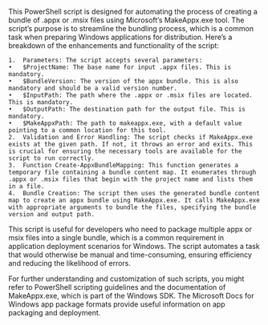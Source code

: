 This PowerShell script is designed for automating the process of creating a bundle of .appx or .msix files using Microsoft’s MakeAppx.exe tool. The script’s purpose is to streamline the bundling process, which is a common task when preparing Windows applications for distribution. Here’s a breakdown of the enhancements and functionality of the script:

	1.	Parameters: The script accepts several parameters:
	•	$ProjectName: The base name for input .appx files. This is mandatory.
	•	$BundleVersion: The version of the appx bundle. This is also mandatory and should be a valid version number.
	•	$InputPath: The path where the .appx or .msix files are located. This is mandatory.
	•	$OutputPath: The destination path for the output file. This is mandatory.
	•	$MakeAppxPath: The path to makeappx.exe, with a default value pointing to a common location for this tool.
	2.	Validation and Error Handling: The script checks if MakeAppx.exe exists at the given path. If not, it throws an error and exits. This is crucial for ensuring the necessary tools are available for the script to run correctly.
	3.	Function Create-AppxBundleMapping: This function generates a temporary file containing a bundle content map. It enumerates through .appx or .msix files that begin with the project name and lists them in a file.
	4.	Bundle Creation: The script then uses the generated bundle content map to create an appx bundle using MakeAppx.exe. It calls MakeAppx.exe with appropriate arguments to bundle the files, specifying the bundle version and output path.

This script is useful for developers who need to package multiple appx or msix files into a single bundle, which is a common requirement in application deployment scenarios for Windows. The script automates a task that would otherwise be manual and time-consuming, ensuring efficiency and reducing the likelihood of errors.

For further understanding and customization of such scripts, you might refer to PowerShell scripting guidelines and the documentation of MakeAppx.exe, which is part of the Windows SDK. The Microsoft Docs for Windows app package formats provide useful information on app packaging and deployment.
